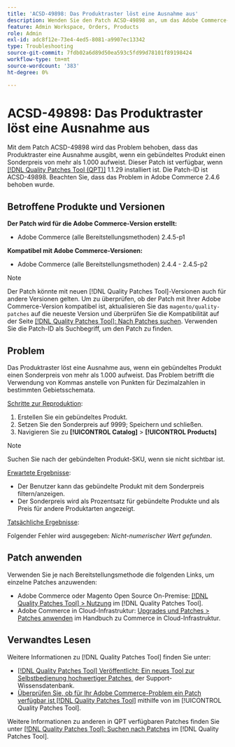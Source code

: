 ```yaml
---
title: 'ACSD-49898: Das Produktraster löst eine Ausnahme aus'
description: Wenden Sie den Patch ACSD-49898 an, um das Adobe Commerce-Problem zu beheben, bei dem das Produktraster eine Ausnahme auslöst, wenn ein gebündeltes Produkt einen Sonderpreis von über 1.000 aufweist.
feature: Admin Workspace, Orders, Products
role: Admin
exl-id: adc8f12e-73e4-4ed5-8081-a9907ec13342
type: Troubleshooting
source-git-commit: 7fdb02a6d89d50ea593c5fd99d78101f89198424
workflow-type: tm+mt
source-wordcount: '383'
ht-degree: 0%

---
```


# ACSD-49898: Das Produktraster löst eine Ausnahme aus

Mit dem Patch ACSD-49898 wird das Problem behoben, dass das Produktraster eine Ausnahme ausgibt, wenn ein gebündeltes Produkt einen Sonderpreis von mehr als 1.000 aufweist. Dieser Patch ist verfügbar, wenn [[!DNL Quality Patches Tool (QPT)]](https://experienceleague.adobe.com/de/docs/commerce-operations/tools/quality-patches-tool/quality-patches-tool-to-self-serve-quality-patches) 1.1.29 installiert ist. Die Patch-ID ist ACSD-49898. Beachten Sie, dass das Problem in Adobe Commerce 2.4.6 behoben wurde.

## Betroffene Produkte und Versionen

**Der Patch wird für die Adobe Commerce-Version erstellt:**

* Adobe Commerce (alle Bereitstellungsmethoden) 2.4.5-p1

**Kompatibel mit Adobe Commerce-Versionen:**

* Adobe Commerce (alle Bereitstellungsmethoden) 2.4.4 - 2.4.5-p2

>[!NOTE]
>
>Der Patch könnte mit neuen [!DNL Quality Patches Tool]-Versionen auch für andere Versionen gelten. Um zu überprüfen, ob der Patch mit Ihrer Adobe Commerce-Version kompatibel ist, aktualisieren Sie das `magento/quality-patches` auf die neueste Version und überprüfen Sie die Kompatibilität auf der Seite [[!DNL Quality Patches Tool]: Nach Patches suchen](https://experienceleague.adobe.com/tools/commerce-quality-patches/index.html?lang=de). Verwenden Sie die Patch-ID als Suchbegriff, um den Patch zu finden.

## Problem

Das Produktraster löst eine Ausnahme aus, wenn ein gebündeltes Produkt einen Sonderpreis von mehr als 1.000 aufweist. Das Problem betrifft die Verwendung von Kommas anstelle von Punkten für Dezimalzahlen in bestimmten Gebietsschemata.

<u>Schritte zur Reproduktion</u>:

1. Erstellen Sie ein gebündeltes Produkt.
1. Setzen Sie den Sonderpreis auf 9999; Speichern und schließen.
1. Navigieren Sie zu **[!UICONTROL Catalog]** > **[!UICONTROL Products]**

>[!NOTE]
>
>Suchen Sie nach der gebündelten Produkt-SKU, wenn sie nicht sichtbar ist.

<u>Erwartete Ergebnisse</u>:

* Der Benutzer kann das gebündelte Produkt mit dem Sonderpreis filtern/anzeigen.
* Der Sonderpreis wird als Prozentsatz für gebündelte Produkte und als Preis für andere Produktarten angezeigt.

<u>Tatsächliche Ergebnisse</u>:

Folgender Fehler wird ausgegeben: *Nicht-numerischer Wert gefunden*.

## Patch anwenden

Verwenden Sie je nach Bereitstellungsmethode die folgenden Links, um einzelne Patches anzuwenden:

* Adobe Commerce oder Magento Open Source On-Premise: [[!DNL Quality Patches Tool] > Nutzung](/help/tools/quality-patches-tool/usage.md) im [!DNL Quality Patches Tool].
* Adobe Commerce in Cloud-Infrastruktur: [Upgrades und Patches > Patches anwenden](https://experienceleague.adobe.com/docs/commerce-cloud-service/user-guide/develop/upgrade/apply-patches.html?lang=de) im Handbuch zu Commerce in Cloud-Infrastruktur.

## Verwandtes Lesen

Weitere Informationen zu [!DNL Quality Patches Tool] finden Sie unter:

* [[!DNL Quality Patches Tool] Veröffentlicht: Ein neues Tool zur Selbstbedienung hochwertiger Patches &#x200B;](https://experienceleague.adobe.com/de/docs/commerce-operations/tools/quality-patches-tool/quality-patches-tool-to-self-serve-quality-patches) der Support-Wissensdatenbank.
* [Überprüfen Sie, ob für Ihr Adobe Commerce-Problem ein Patch verfügbar ist [!DNL Quality Patches Tool]](/help/tools/quality-patches-tool/patches-available-in-qpt/check-patch-for-magento-issue-with-magento-quality-patches.md) mithilfe von im [!UICONTROL Quality Patches Tool].


Weitere Informationen zu anderen in QPT verfügbaren Patches finden Sie unter [[!DNL Quality Patches Tool]: Suchen nach Patches](https://experienceleague.adobe.com/tools/commerce-quality-patches/index.html?lang=de) im [!DNL Quality Patches Tool].
